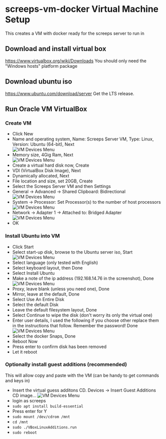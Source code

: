 # screeps-vm-docker Virtual Machine Setup
This creates a VM with docker ready for the screeps server to run in

## Download and install virtual box
https://www.virtualbox.org/wiki/Downloads
You should only need the "Windows hosts" platform package

## Download ubuntu iso
https://www.ubuntu.com/download/server
Get the LTS release.

## Run Oracle VM VirtualBox
### Create VM
* Click New
* Name and operating system, Name: Screeps Server VM, Type: Linux, Version: Ubuntu (64-bit), Next  
![VM Devices Menu](vm1.png)  
* Memory size, 4Gig Ram, Next  
![VM Devices Menu](vm2.png)  
* Create a virtual hard disk now, Create
* VDI (VirtualBox Disk Image), Next
* Dynamically allocated, Next
* File location and size, set 20GB, Create
* Select the Screeps Server VM and then Settings
* General -> Advanced -> Shared Clipboard: Bidirectional  
![VM Devices Menu](vm3.png)  
* System -> Processor: Set Processor(s) to the number of host processors  
![VM Devices Menu](vm4.png)  
* Network -> Adapter 1 -> Attached to: Bridged Adapter  
![VM Devices Menu](vm5.png)  
* OK
### Install Ubuntu into VM
* Click Start
* Select start-up disk, browse to the Ubuntu server iso, Start  
![VM Devices Menu](vm6.png)  
* Select language (only tested with English)
* Select keyboard layout, then Done
* Select Install Ubuntu
* Make a note of the ip address (192.168.14.76 in the screenshot), Done  
![VM Devices Menu](vm7.png)  
* Proxy, leave blank (unless you need one), Done
* Mirror, leave at the default, Done
* Select Use An Entire Disk
* Select the default Disk
* Leave the default filesystem layout, Done
* Select Continue to wipe the disk (don't worry its only the virtual one)
* Enter user details, I used the following if you choose other replace them in the instructions that follow.  Remember the password! Done
![VM Devices Menu](vm8.png)  
* Select the docker Snaps, Done
* Reboot Now
* Press enter to confirm disk has been removed
* Let it reboot

### Optionally install guest additions (recommended)
This will allow copy and paste with the VM (can be handy to get commands and keys in)
* Insert the virtual guess additons CD.  Devices -> Insert Guest Additions CD image...
![VM Devices Menu](image.png)  
* login as screeps
* `sudo apt install build-essential`
* Press enter for Y
* `sudo mount /dev/cdrom /mnt`
* `cd /mnt`
* `sudo ./VBoxLinuxAdditions.run`
* `sudo reboot`


